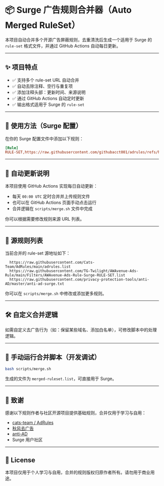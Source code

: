 # 📦 Surge 广告规则合并器（Auto Merged RuleSet）

本项目自动合并多个开源广告屏蔽规则，去重清洗后生成一个适用于 Surge 的 `rule-set` 格式文件，并通过 GitHub Actions 自动每日更新。

---

## ✨ 项目特点

- ✅ 支持多个 rule-set URL 自动合并
- ✅ 自动去除注释、空行与重复项
- ✅ 添加注释头部：更新时间、来源说明
- ✅ 通过 GitHub Actions 自动定时更新
- ✅ 输出格式适用于 Surge 的 `rule-set`

---

## 🔧 使用方法（Surge 配置）

在你的 Surge 配置文件中添加以下规则：

```ini
[Rule]
RULE-SET,https://raw.githubusercontent.com/githubacct001/adrules/refs/heads/main/merged-ruleset.list,REJECT
```

---

## 🔁 自动更新说明

本项目使用 GitHub Actions 实现每日自动更新：

- 每天 `00:00 UTC` 定时合并并上传规则文件
- 也可以在 GitHub Actions 页面手动点击运行
- 合并逻辑在 `scripts/merge.sh` 文件中完成

你可以根据需要修改规则来源 URL 列表。

---

## 📜 源规则列表

当前合并的 rule-set 源地址如下：

```text
  https://raw.githubusercontent.com/Cats-Team/AdRules/main/adrules.list
  https://raw.githubusercontent.com/TG-Twilight/AWAvenue-Ads-Rule/main/Filters/AWAvenue-Ads-Rule-Surge-RULE-SET.list
  https://raw.githubusercontent.com/privacy-protection-tools/anti-AD/master/anti-ad-surge.txt
```

你可以在 `scripts/merge.sh` 中修改或添加更多规则。

---

## 🛠 自定义合并逻辑

如需自定义去广告行为（如：保留某些域名、添加白名单），可修改脚本中的处理逻辑。

---

## 🧪 手动运行合并脚本（开发调试）

```bash
bash scripts/merge.sh
```

生成的文件为 `merged-ruleset.list`，可直接用于 Surge。

---

## 🤝 致谢

感谢以下规则作者与社区开源项目提供基础规则，合并仅用于学习与自用：

- [cats-team / AdRules](https://github.com/cats-team/AdRules)
- [秋风去广告](https://github.com/TG-Twilight/AWAvenue-Adblock-Rule)
- [anti-AD](https://github.com/privacy-protection-tools/anti-AD)
- Surge 用户社区

---

## 📄 License

本项目仅用于个人学习与自用，合并的规则版权归原作者所有。请勿用于商业用途。
